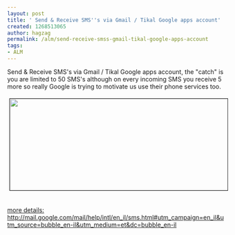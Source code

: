 ```yaml
---
layout: post
title: ' Send & Receive SMS''s via Gmail / Tikal Google apps account'
created: 1268513065
author: hagzag
permalink: /alm/send-receive-smss-gmail-tikal-google-apps-account
tags:
- ALM
---
```

<p>Send &amp; Receive SMS's via Gmail / Tikal Google apps account, the &quot;catch&quot; is you are limited to 50 SMS's although on every incoming SMS you receive 5 more so really Google is trying to motivate us use their phone services too.</p>
<p><img width="542" vspace="5" hspace="5" height="212" border="1" align="left" src="/files/upload/29/Gmail-SMS.PNG" alt="" /></p>
<p>&nbsp;</p>
<p><a href="http://mail.google.com/mail/help/intl/en_il/sms.html#utm_campaign=en_il&amp;utm_source=bubble_en-il&amp;utm_medium=et&amp;dc=bubble_en-il">more details: http://mail.google.com/mail/help/intl/en_il/sms.html#utm_campaign=en_il&amp;utm_source=bubble_en-il&amp;utm_medium=et&amp;dc=bubble_en-il</a></p>
